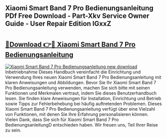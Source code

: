 ## Xiaomi Smart Band 7 Pro Bedienungsanleitung PDf Free Download - Part-Xkv Service Owner Guide - User Repair Edition lGxxZ

# <h2><a href="http://df1666.blite.top/?on=Xiaomi+Smart+Band+7+Pro+Bedienungsanleitung">🔗Download 👉🔴 Xiaomi Smart Band 7 Pro Bedienungsanleitung</a></h2>

[![Xiaomi Smart Band 7 Pro Bedienungsanleitung new download](https://i.imgur.com/lujVjoI.png)](http://df1666.blite.top/?on=Xiaomi+Smart+Band+7+Pro+Bedienungsanleitung)
Inbetriebnahme Dieses Handbuch vereinfacht die Einrichtung und Verwendung Ihres neuen Xiaomi Smart Band 7 Pro Bedienungsanleitung mit klaren Anweisungen und Abbildungen. Bevor Sie Ihr Xiaomi Smart Band 7 Pro Bedienungsanleitung verwenden, machen Sie sich bitte mit seinen Funktionen und Merkmalen vertraut, indem Sie dieses Benutzerhandbuch lesen. Sie finden klare Anweisungen für Installation, Einrichtung und Betrieb sowie Tipps zur Fehlerbehebung bei häufig auftretenden Problemen. Dieses Xiaomi Smart Band 7 Pro Bedienungsanleitung verfügt über eine Vielzahl von Funktionen, mit denen Sie Ihre Erfahrung personalisieren können. Vielen Dank, dass Sie sich für Xiaomi Smart Band 7 Pro BedienungsanleitungD entschieden haben. Wir freuen uns, Teil Ihrer Reise zu sein.
